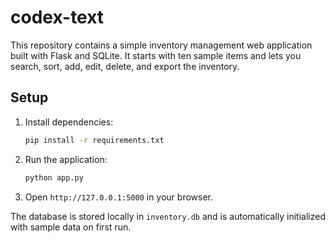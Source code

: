 # codex-text

This repository contains a simple inventory management web application built with Flask and SQLite.
It starts with ten sample items and lets you search, sort, add, edit, delete, and export the inventory.

## Setup

1. Install dependencies:
   ```bash
   pip install -r requirements.txt
   ```
2. Run the application:
   ```bash
   python app.py
   ```
3. Open `http://127.0.0.1:5000` in your browser.

The database is stored locally in `inventory.db` and is automatically initialized
with sample data on first run.
